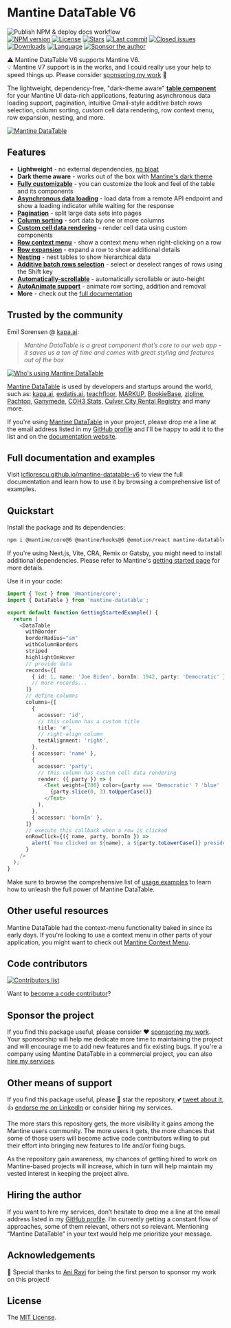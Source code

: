 # Mantine DataTable V6

![Publish NPM & deploy docs workflow](https://github.com/icflorescu/mantine-datatable-v6/actions/workflows/publish-and-deploy.yml/badge.svg)  
[![NPM version][npm-image]][npm-url]
[![License][license-image]][license-url]
[![Stars][stars-image]][stars-url]
[![Last commit][last-commit-image]][repo-url]
[![Closed issues][closed-issues-image]][closed-issues-url]
[![Downloads][downloads-image]][npm-url]
[![Language][language-image]][repo-url]
[![Sponsor the author][sponsor-image]][sponsor-url]

⚠️ Mantine DataTable V6 supports Mantine V6.  
💡 Mantine V7 support is in the works, and I could really use your help to speed things up. Please consider [sponsoring my work](https://github.com/sponsors/icflorescu) 🙏

The lightweight, dependency-free, "dark-theme aware" [**table component**](https://icflorescu.github.io/mantine-datatable-v6/) for your Mantine UI data-rich applications, featuring asynchronous data loading support, pagination, intuitive Gmail-style additive batch rows selection, column sorting, custom cell data rendering, row context menu, row expansion, nesting, and more.

[![Mantine DataTable](https://user-images.githubusercontent.com/581999/189911698-369ba48e-65f0-4772-aad3-cb5e6d4cb59d.png)](https://icflorescu.github.io/mantine-datatable-v6/)

## Features

- **Lightweight** - no external dependencies, [no bloat](https://bundlephobia.com/package/mantine-datatable)
- **Dark theme aware** - works out of the box with [Mantine's dark theme](https://mantine.dev/guides/dark-theme/)
- **[Fully customizable](https://icflorescu.github.io/mantine-datatable-v6/examples/additional-styling)** - you can customize the look and feel of the table and its components
- **[Asynchronous data loading](https://icflorescu.github.io/mantine-datatable-v6/examples/asynchronous-data-loading)** - load data from a remote API endpoint and show a loading indicator while waiting for the response
- **[Pagination](https://icflorescu.github.io/mantine-datatable-v6/examples/pagination)** - split large data sets into pages
- **[Column sorting](https://icflorescu.github.io/mantine-datatable-v6/examples/sorting)** - sort data by one or more columns
- **[Custom cell data rendering](https://icflorescu.github.io/mantine-datatable-v6/examples/column-properties)** - render cell data using custom components
- **[Row context menu](https://icflorescu.github.io/mantine-datatable-v6/examples/row-context-menu)** - show a context menu when right-clicking on a row
- **[Row expansion](https://icflorescu.github.io/mantine-datatable-v6/examples/expanding-rows)** - expand a row to show additional details
- **[Nesting](https://icflorescu.github.io/mantine-datatable-v6/examples/nested-tables)** - nest tables to show hierarchical data
- **[Additive batch rows selection](https://icflorescu.github.io/mantine-datatable-v6/examples/records-selection)** - select or deselect ranges of rows using the Shift key
- **[Automatically-scrollable](https://icflorescu.github.io/mantine-datatable-v6/examples/scrollable-vs-auto-height)** - automatically scrollable or auto-height
- **[AutoAnimate support](https://icflorescu.github.io/mantine-datatable/examples-v6/using-with-auto-animate)** - animate row sorting, addition and removal
- **More** - check out the [full documentation](https://icflorescu.github.io/mantine-datatable-v6/)

## Trusted by the community

Emil Sorensen @ [kapa.ai](https://kapa.ai/):

> _Mantine DataTable is a great component that’s core to our web app - it saves us a ton of time and comes with great styling and features out of the box_

[![Who's using Mantine DataTable](https://user-images.githubusercontent.com/581999/258483859-f8f46b97-5900-4871-8243-c7316fbc244f.png)](https://icflorescu.github.io/mantine-datatable/)

[Mantine DataTable](https://icflorescu.github.io/mantine-datatable-v6/) is used by developers and startups around the world, such as: [kapa.ai](https://kapa.ai/), [exdatis.ai](https://exdatis.ai/), [teachfloor](https://www.teachfloor.com/), [MARKUP](https://www.getmarkup.com/), [BookieBase](https://bookiebase.ie/), [zipline](https://zipline.diced.tech/), [Pachtop](https://github.com/pacholoamit/pachtop), [Ganymede](https://github.com/Zibbp/ganymede), [COH3 Stats](https://coh3stats.com/), [Culver City Rental Registry](https://www.ccrentals.org/) and many more.

If you're using [Mantine DataTable](https://icflorescu.github.io/mantine-datatable-v6/) in your project, please drop me a line at the email address listed in my [GitHub profile](https://github.com/icflorescu) and I'll be happy to add it to the list and on the [documentation website](https://icflorescu.github.io/mantine-datatable-v6/).

## Full documentation and examples

Visit [icflorescu.github.io/mantine-datatable-v6](https://icflorescu.github.io/mantine-datatable-v6/) to view the full documentation and learn how to use it by browsing a comprehensive list of examples.

## Quickstart

Install the package and its dependencies:

```sh
npm i @mantine/core@6 @mantine/hooks@6 @emotion/react mantine-datatable@6
```

If you're using Next.js, Vite, CRA, Remix or Gatsby, you might need to install additional dependencies. Please refer to Mantine's [getting started page](https://mantine.dev/pages/getting-started/) for more details.

Use it in your code:

```ts
import { Text } from '@mantine/core';
import { DataTable } from 'mantine-datatable';

export default function GettingStartedExample() {
  return (
    <DataTable
      withBorder
      borderRadius="sm"
      withColumnBorders
      striped
      highlightOnHover
      // provide data
      records={[
        { id: 1, name: 'Joe Biden', bornIn: 1942, party: 'Democratic' },
        // more records...
      ]}
      // define columns
      columns={[
        {
          accessor: 'id',
          // this column has a custom title
          title: '#',
          // right-align column
          textAlignment: 'right',
        },
        { accessor: 'name' },
        {
          accessor: 'party',
          // this column has custom cell data rendering
          render: ({ party }) => (
            <Text weight={700} color={party === 'Democratic' ? 'blue' : 'red'}>
              {party.slice(0, 3).toUpperCase()}
            </Text>
          ),
        },
        { accessor: 'bornIn' },
      ]}
      // execute this callback when a row is clicked
      onRowClick={({ name, party, bornIn }) =>
        alert(`You clicked on ${name}, a ${party.toLowerCase()} president born in ${bornIn}.`)
      }
    />
  );
}
```

Make sure to browse the comprehensive list of [usage examples](https://icflorescu.github.io/mantine-datatable-v6/examples/basic-usage) to learn how to unleash the full power of Mantine DataTable.

## Other useful resources

Mantine DataTable had the context-menu functionality baked in since its early days. If you're looking to use a context menu in other parts of your application, you might want to check out [Mantine Context Menu](https://icflorescu.github.io/mantine-contextmenu-v6/).

## Code contributors

[![Contributors list](https://contrib.rocks/image?repo=icflorescu/mantine-datatable)](https://github.com/icflorescu/mantine-datatable/graphs/contributors)

Want to [become a code contributor](https://icflorescu.github.io/mantine-datatable-v6/contribute-and-support)?

## Sponsor the project

If you find this package useful, please consider ❤️ [sponsoring my work](https://github.com/sponsors/icflorescu). Your sponsorship will help me dedicate more time to maintaining the project and will encourage me to add new features and fix existing bugs. If you're a company using Mantine DataTable in a commercial project, you can also [hire my services](https://github.com/icflorescu).

## Other means of support

If you find this package useful, please 🙏 star the repository, 💕 [tweet about it](http://twitter.com/share?text=Build%20data-rich%20React%20applications%20with%20Mantine%20DataTable&url=https%3A%2F%2Fgithub.com%2Ficflorescu%2Fmantine-datatable&hashtags=mantine%2Cdatatable%2Cdatagrid%2Creact&via=icflorescu), 👍 [endorse me on LinkedIn](https://www.linkedin.com/in/icflorescu) or consider hiring my services.

The more stars this repository gets, the more visibility it gains among the Mantine users community. The more
users it gets, the more chances that some of those users will become active code contributors willing to put
their effort into bringing new features to life and/or fixing bugs.

As the repository gain awareness, my chances of getting hired to work on Mantine-based projects will increase,
which in turn will help maintain my vested interest in keeping the project alive.

## Hiring the author

If you want to hire my services, don’t hesitate to drop me a line at the email address listed in my [GitHub profile](https://github.com/icflorescu).
I’m currently getting a constant flow of approaches, some of them relevant, others not so relevant.
Mentioning “Mantine DataTable” in your text would help me prioritize your message.

## Acknowledgements

🙏 Special thanks to [Ani Ravi](https://github.com/aniravi24) for being the first person to sponsor my work on this project!

## License

The [MIT License](https://github.com/icflorescu/mantine-datatable/blob/master/LICENSE).

[npm-url]: https://npmjs.org/package/mantine-datatable
[repo-url]: https://github.com/icflorescu/mantine-datatable
[stars-url]: https://github.com/icflorescu/mantine-datatable/stargazers
[closed-issues-url]: https://github.com/icflorescu/mantine-datatable/issues?q=is%3Aissue+is%3Aclosed
[license-url]: LICENSE
[npm-image]: https://img.shields.io/npm/v/mantine-datatable.svg?style=flat-square
[license-image]: http://img.shields.io/npm/l/mantine-datatable.svg?style=flat-square
[downloads-image]: http://img.shields.io/npm/dm/mantine-datatable.svg?style=flat-square
[stars-image]: https://img.shields.io/github/stars/icflorescu/mantine-datatable?style=flat-square
[last-commit-image]: https://img.shields.io/github/last-commit/icflorescu/mantine-datatable?style=flat-square
[closed-issues-image]: https://img.shields.io/github/issues-closed-raw/icflorescu/mantine-datatable?style=flat-square
[language-image]: https://img.shields.io/github/languages/top/icflorescu/mantine-datatable?style=flat-square
[sponsor-image]: https://img.shields.io/badge/sponsor-violet?style=flat-square
[sponsor-url]: https://github.com/sponsors/icflorescu
